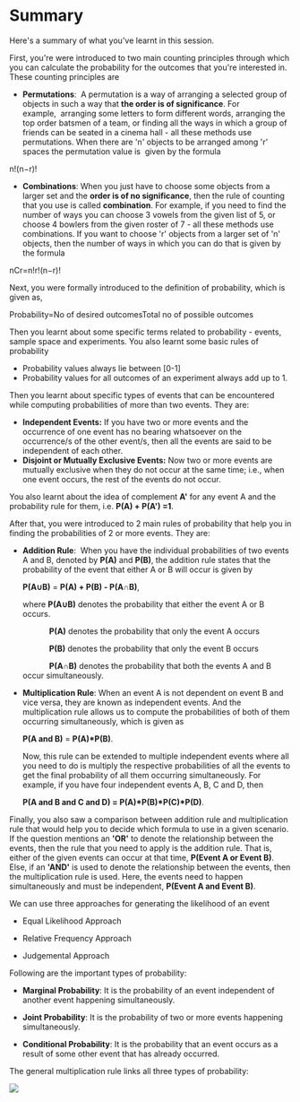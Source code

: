 # Summary

Here's a summary of what you've learnt in this session.

First, you're were introduced to two main counting principles through which you can calculate the probability for the outcomes that you're interested in. These counting principles are

- **Permutations**:  A permutation is a way of arranging a selected group of objects in such a way that **the order is of significance**. For example,  arranging some letters to form different words, arranging the top order batsmen of a team, or finding all the ways in which a group of friends can be seated in a cinema hall - all these methods use permutations. When there are 'n' objects to be arranged among 'r' spaces the permutation value is  given by the formula

n!(n−r)!

- **Combinations**: When you just have to choose some objects from a larger set and the **order is of no significance**, then the rule of counting that you use is called **combination**. For example, if you need to find the number of ways you can choose 3 vowels from the given list of 5, or choose 4 bowlers from the given roster of 7 - all these methods use combinations. If you want to choose 'r' objects from a larger set of 'n' objects, then the number of ways in which you can do that is given by the formula

nCr=n!r!(n−r)!

Next, you were formally introduced to the definition of probability, which is given as,

Probability=No of desired outcomesTotal no of possible outcomes

Then you learnt about some specific terms related to probability - events, sample space and experiments. You also learnt some basic rules of probability

- Probability values always lie between [0-1]
- Probability values for all outcomes of an experiment always add up to 1.

Then you learnt about specific types of events that can be encountered while computing probabilities of more than two events. They are:

- **Independent Events:** If you have two or more events and the occurrence of one event has no bearing whatsoever on the occurrence/s of the other event/s, then all the events are said to be independent of each other.
- **Disjoint or Mutually Exclusive Events:** Now two or more events are mutually exclusive when they do not occur at the same time; i.e., when one event occurs, the rest of the events do not occur.

You also learnt about the idea of complement **A'** for any event A and the probability rule for them, i.e. **P(A) + P(A') =1**.

After that, you were introduced to 2 main rules of probability that help you in finding the probabilities of 2 or more events. They are:

- **Addition Rule**:  When you have the individual probabilities of two events A and B, denoted by **P(A)** and **P(B)**, the addition rule states that the probability of the event that either A or B will occur is given by
  
  **P(A∪B)** = **P(A) + P(B) - P(A∩B)**,
  
  where **P(A∪B)** denotes the probability that either the event A or B occurs. 
  
              **P(A)** denotes the probability that only the event A occurs
  
              **P(B)** denotes the probability that only the event B occurs
  
              **P(A∩B)** denotes the probability that both the events A and B occur simultaneously.

- **Multiplication Rule**: When an event A is not dependent on event B and vice versa, they are known as independent events. And the multiplication rule allows us to compute the probabilities of both of them occurring simultaneously, which is given as
  
  **P(A and B)** = **P(A)*P(B)**.
  
  Now, this rule can be extended to multiple independent events where all you need to do is multiply the respective probabilities of all the events to get the final probability of all them occurring simultaneously. For example, if you have four independent events A, B, C and D, then
  
  **P(A and B and C and D) = P(A)*P(B)*P(C)*P(D)**.

Finally, you also saw a comparison between addition rule and multiplication rule that would help you to decide which formula to use in a given scenario. If the question mentions an **'OR'** to denote the relationship between the events, then the rule that you need to apply is the addition rule. That is, either of the given events can occur at that time, **P(Event A or Event B)**. Else, if an **'AND'** is used to denote the relationship between the events, then the multiplication rule is used. Here, the events need to happen simultaneously and must be independent, **P(Event A and Event B)**.

We can use three approaches for generating the likelihood of an event

- Equal Likelihood Approach

- Relative Frequency Approach

- Judgemental Approach

Following are the important types of probability: 

- **Marginal Probability**: It is the probability of an event independent of another event happening simultaneously.

- **Joint Probability**: It is the probability of two or more events happening simultaneously.

- **Conditional Probability**: It is the probability that an event occurs as a result of some other event that has already occurred.

The general multiplication rule links all three types of probability:

![](https://i.ibb.co/wQgsWph/Conditional-Probability-B-given-A.png)


